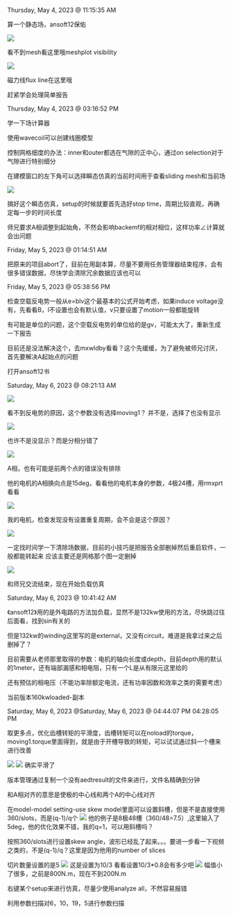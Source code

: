 Thursday, May 4, 2023 @ 11:15:35 AM

算一个静态场，ansoft12保佑

![](2023-05-04-11-34-39.png)

看不到mesh看这里哦meshplot visibility

![](2023-05-04-11-37-29.png)

磁力线flux line在这里哦

赶紧学会处理简单报告

Thursday, May 4, 2023 @ 03:16:52 PM

学一下场计算器

使用wavecoil可以创建线圈模型

控制网格细度的办法：inner和outer都选在气隙的正中心，通过on selection对于气隙进行特别细分

在建模窗口的左下角可以选择瞬态仿真的当前时间用于查看sliding mesh和当前场

![](2023-05-04-17-30-38.png)

搞好这个瞬态仿真，setup的时候就要首先选好stop time，周期比较直观，再确定每一步的时间长度

师兄要求A相调整到起始角，不然会影响backemf的相对相位，这样功率∠计算就会出问题

Friday, May 5, 2023 @ 01:14:51 AM

把原来的项目abort了，目前在用副本算，尽量不要用任务管理器结束程序，会有很多错误数据，尽快学会清除冗余数据应该也可以

Friday, May 5, 2023 @ 05:38:56 PM

检查空载反电势一般从e=blv这个最基本的公式开始考虑，如果induce voltage没有，先看看B，l不设置也会有默认值，v只要设置了motion一般都能旋转

有可能是单位的问题，这个空载反电势的单位给的是gv，可能太大了，重新生成一下报告

目前还是没法解决这个，去mxwldby看看？这个先缓缓，为了避免被师兄讨厌，首先要解决A起始点的问题

打开ansoft12书

Saturday, May 6, 2023 @ 08:21:13 AM

![](2023-05-06-08-18-48.png)

看不到反电势的原因，这个参数没有选择moving1？
并不是，选择了也没有显示

![](2023-05-06-08-20-51.png)

也许不是没显示？而是分相分错了

![](2023-05-06-08-23-03.png)

A相，也有可能是前两个点的错误没有排除

他的电机的A相换向点是15deg，看看他的电机本身的参数，4极24槽，用rmxprt看看

![](2023-05-06-08-31-29.png)

我的电机，检查发现没有设置重复周期，会不会是这个原因？

![](2023-05-06-08-38-31.png)

一定找时间学一下清除场数据，目前的小技巧是把报告全部删掉然后重启软件，一般都能转起来
应该主要还是网格那个图一定删掉

![](2023-05-06-09-11-20.png)

和师兄交流结束，现在开始负载仿真

Saturday, May 6, 2023 @ 10:41:42 AM

《ansoft12》用的是外电路的方法加负载，显然不是132kw使用的方法，尽快跳过往后面看，找到sin有关的

但是132kw的winding这里写的是external，又没有circuit，难道是我拿过来之后删掉了？

目前需要从老师那里取得的参数：电机的轴向长度或depth，目前depth用的默认的1meter，还有端部漏感和相电阻，只有一个L是从有限元这里给的

还有预估的相电压（不能功率除额定电流，还有功率因数和效率之类的需要考虑）

当前版本160kwloaded-副本

Saturday, May 6, 2023 @Saturday, May 6, 2023 @ 04:44:07 PM 04:28:05 PM

取更多点，优化齿槽转矩的平滑度，齿槽转矩可以在noload的torque，moving1.torque里面得到，就是由于开槽导致的转矩，可以试试通过斜一个槽来进行改善

![](2023-05-06-16-42-43.png)
![](2023-05-06-16-42-55.png)
确实平滑了

版本管理通过复制一个没有aedtresult的文件来进行，文件名精确到分钟

和A相对齐的意思是使极的中心线和两个A的中心线对齐

在model-model setting-use skew model里面可以设置斜槽，但是不是直接使用360/slots，而是(q-1)/q个
![](2023-05-06-17-03-09.png)
他的例子是8极48槽（360/48=7.5）,这里输入了5deg，他的优化效果不错，我的q=1，可以用斜槽吗？

按照360/slots进行设置skew angle，波形已经乱了起来。。。要进一步看一下视频之类的，不是(q-1)/q？这里是因为他用的number of slices

切片数量设置的是5
![](2023-05-06-17-14-17.png)
这是设置为10/3
看看设置10/3*0.8会有多少吧
![](2023-05-06-17-19-55.png)
幅值小了很多，之前是800N.m，现在不到200N.m

右键某个setup来进行仿真，尽量少使用analyze all，不然容易报错

利用参数扫描对6，10，19，5进行参数扫描
